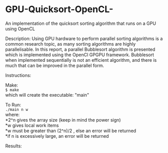 # GPU-Quicksort-OpenCL-
An implementation of the quicksort sorting algorithm that runs on a GPU using OpenCL  

Description:
Using GPU hardware to perform parallel sorting algorithms is a common research topic, as
many sorting algorithms are highly parallelisable. In this report, a parallel Bubblesort
algorithm is presented which is implemented using the OpenCl GPGPU framework.
Bubblesort when implemented sequentially is not an efficient algorithm, and there is much
that can be improved in the parallel form.  

Instructions:  

Make:  
```$ make```   
which will create the executable: "main"  

To Run:  
```./main n w```  
   where:  
      *2^n gives the array size (keep in mind the power sign)  
      *w gives local work items  
      *w must be greater than (2^n)/2 , else an error will be returned  
      *if n is excessively large, an error will be returned  

Results:  
